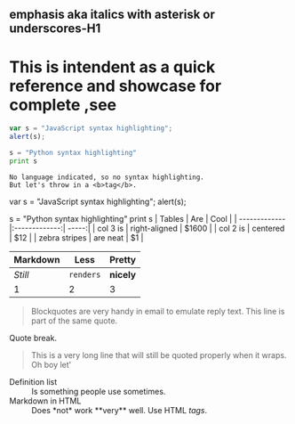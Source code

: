 emphasis aka italics with asterisk or underscores-H1
-------------------------------------------------

This is intendent as a quick reference and showcase for complete ,see 
=====================================================================

```javascript
var s = "JavaScript syntax highlighting";
alert(s);
```

```python
s = "Python syntax highlighting"
print s
```
 
 ```
No language indicated, so no syntax highlighting. 
But let's throw in a <b>tag</b>.
```

var s = "JavaScript syntax highlighting";
alert(s);

s = "Python syntax highlighting"
print s
| Tables        | Are           | Cool  |
| ------------- |:-------------:| -----:|
| col 3 is      | right-aligned | $1600 |
| col 2 is      | centered      |   $12 |
| zebra stripes | are neat      |    $1 |

Markdown | Less | Pretty
--- | --- | ---
*Still* | `renders` | **nicely**
1 | 2 | 3

> Blockquotes are very handy in email to emulate reply text.
> This line is part of the same quote.

Quote break.

> This is a very long line that will still be quoted properly when it wraps. Oh boy let'

   <dl>
        <dt>Definition list</dt>
        <dd>Is something people use sometimes.</dd>

   <dt>Markdown in HTML</dt>
  <dd>Does *not* work **very** well. Use HTML <em>tags</em>.</dd>
</dl>